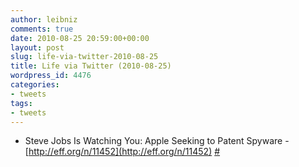 ```yaml
---
author: leibniz
comments: true
date: 2010-08-25 20:59:00+00:00
layout: post
slug: life-via-twitter-2010-08-25
title: Life via Twitter (2010-08-25)
wordpress_id: 4476
categories:
- tweets
tags:
- tweets
---
```



	
  * Steve Jobs Is Watching You: Apple Seeking to Patent Spyware -  [http://eff.org/n/11452](http://eff.org/n/11452) [#](http://twitter.com/leibniz/statuses/22091325700)


